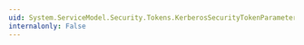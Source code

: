 ```yaml
---
uid: System.ServiceModel.Security.Tokens.KerberosSecurityTokenParameters.CreateKeyIdentifierClause(System.IdentityModel.Tokens.SecurityToken,System.ServiceModel.Security.Tokens.SecurityTokenReferenceStyle)
internalonly: False
---
```

